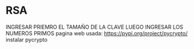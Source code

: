 # RSA
INGRESAR PRIEMRO EL TAMAÑO DE LA CLAVE
LUEGO INGRESAR LOS NUMEROS PRIMOS
pagina web usada: https://pypi.org/project/pycrypto/ instalar pycrypto
